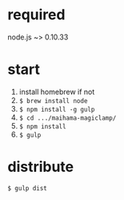 # required 
node.js ~> 0.10.33

# start
1. install homebrew if not
2. ```$ brew install node```
5. ```$ npm install -g gulp```
3. ```$ cd .../maihama-magiclamp/```
5. ```$ npm install```
5. ```$ gulp```

# distribute
```$ gulp dist```
